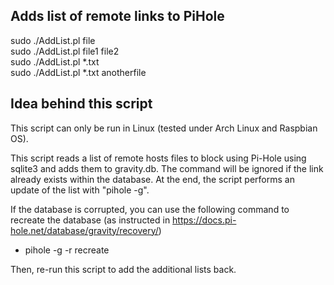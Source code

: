 Adds list of remote links to PiHole
------
sudo ./AddList.pl file\
sudo ./AddList.pl file1 file2\
sudo ./AddList.pl *.txt\
sudo ./AddList.pl *.txt anotherfile

Idea behind this script
------
This script can only be run in Linux (tested under Arch Linux and Raspbian OS).

This script reads a list of remote hosts files to block using Pi-Hole using sqlite3 and adds them to gravity.db. The command will be ignored if the link already exists within the database. At the end, the script performs an update of the list with "pihole -g".

If the database is corrupted, you can use the following command to recreate the database (as instructed in https://docs.pi-hole.net/database/gravity/recovery/)
- pihole -g -r recreate

Then, re-run this script to add the additional lists back.

